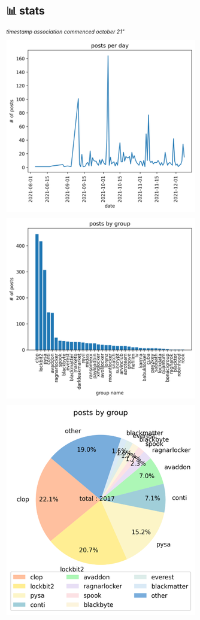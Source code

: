 # 📊 stats

_timestamp association commenced october 21"_

![](graphs/postsbyday.png)

![](graphs/postsbygroup.png)

![](graphs/grouppie.png)
